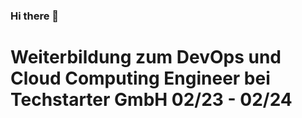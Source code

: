 ### Hi there 👋

# Weiterbildung zum DevOps und Cloud Computing Engineer bei Techstarter GmbH 02/23 - 02/24
